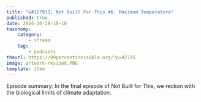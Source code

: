 ```yaml
---
title: "&#127911; Not Built For This #6: Maximum Temperature"
published: true
date: 2024-10-28-10-10
taxonomy:
    category:
        - stream
    tag:
        - podcasts
theurl: https://99percentinvisible.org/?p=42735
image: artwork-resized.PNG
template: item
---
```


Episode summary: In the final episode of Not Built for This, we reckon with the biological limits of climate adaptation.
